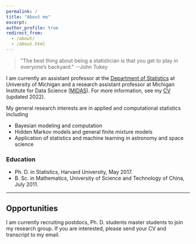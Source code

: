 ```yaml
---
permalink: /
title: "About me"
excerpt: 
author_profile: true
redirect_from: 
  - /about/
  - /about.html
---
```


> "The best thing about being a statistician is that you get to play in everyone’s backyard." --John Tukey

I am currently an assistant professor at the [Department of Statistics](https://lsa.umich.edu/stats) at University of Michigan 
and a research assistant professor at Michigan Institute for Data Science ([MIDAS](https://midas.umich.edu/)).
For more information, see my [CV](https://drive.google.com/file/d/1NCgR0IXTiUxZ4dGgNoYN0F93fmaYlay2/view) (updated 2022).

My general research interests are in applied and computational statistics including

* Bayesian modeling and computation
* Hidden Markov models and general finite mixture models
* Application of statistics and machine learning in astronomy and space science

### Education

* Ph. D. in Statistics, Harvard University, May 2017.
* B. Sc. in Mathematics, University of Science and Technology of China, July 2011.

---

## Opportunities

I am currently recruiting postdocs, Ph. D. students master students to join my research group. If you are interested, please send your CV and transcript to my email. 
